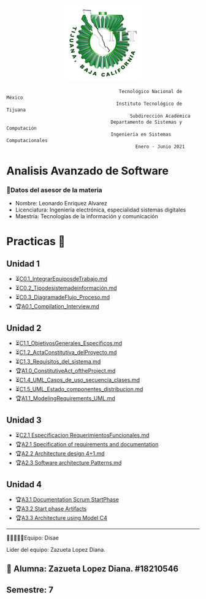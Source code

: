 <p align="center">
       <img alt="Logo" src="https://github.com/ZazuetaDiana/Analisis-Avanzado-de-Software./blob/main/Imagenes/logo_ITT1.png" width=200 height=200>   
</p>

                                             Tecnológico Nacional de México
                                            Instituto Tecnológico de Tijuana
                                                 Subdirección Académica
                                          Departamento de Sistemas y Computación
                                          Ingeniería en Sistemas Computacionales
                                                   Enero - Junio 2021
 
# Analisis Avanzado de Software
### 👔Datos del asesor de la materia

- Nombre: Leonardo Enriquez Alvarez
- Licenciatura: Ingeniería electrónica, especialidad sistemas digitales
- Maestría: Tecnologías de la información y comunicación

# Practicas 📝
## Unidad 1
  - ⏳[C0.1_IntegrarEquiposdeTrabajo.md](U1/C0.1_IntegrarEquiposdeTrabajo_ZazuetaLopezDiana.md)
  - ⏳[C0.2_Tipodesistemadeinformación.md](U1/C0.2_Tipodesistemadeinformación_ZazuetaLopezDiana.md)
  - ⏳[C0.3_DiagramadeFlujo_Proceso.md](U1/C0.3_DiagramadeFlujo_Proceso_ZazuetaLopezDiana.md)
  - 🏆[A0.1_Compilation_Interview.md](U1/A0.1_Compilation_Interview_ZazuetaDiana2.0.md)
## Unidad 2
  - ⏳[C1.1_ObjetivosGenerales_Especificos.md](U1/C1.1_ObjetivosGenerales_Especificos_ZazuetaDiana.md)
  - ⏳[C1.2_ActaConstitutiva_delProyecto.md](U1/C1.2_ActaConstitutiva_delProyecto_ZazuetaDiana.md)
  - ⏳[C1.3_Requisitos_del_sistema.md](U1/C1.3_Requisitos_del_sistema_ZazuetaDiana.md)
  - 🏆[A1.0_ConstitutiveAct_oftheProject.md](U1/A1.0_ConstitutiveAct_oftheProject_ZazuetaDiana.md)
  - ⏳[C1.4_UML_Casos_de_uso_secuencia_clases.md](U1/C1.4_UML_Casos_de_uso_secuencia_clases_ZazuetaDiana.md)
  - ⏳[C1.5_UML_Estado_componentes_distribucion.md](U1/C1.5_UML_Estado_componentes_distribucion_ZazuetaDiana.md)
  - 🏆[A1.1_ModelingRequirements_UML.md](U1/A1.1_ModelingRequirements_UML_ZazuetaDiana.md)
## Unidad 3
  - ⏳[C2.1 Especificacion RequerimientosFuncionales.md](U1/C2.1_EspecificacionRequerimientos_Funcionales_ZazuetaDiana.md)
  - 🏆[A2.1 Specification of requirements and documentation](U1/A2.1_Specification_of_requirements_and_documentation_ZazuetaDiana.pdf)
  - 🏆[A2.2 Architecture design 4+1.md](U1/A2.2_Architecture_design_4%2B1_ZazuetaDiana.pdf)
  - 🏆[A2.3 Software architecture Patterns.md](U1/A2.3_Software_architecture_Patterns_ZazuetaDiana.md)
## Unidad 4
  - 🏆[A3.1 Documentation Scrum StartPhase](U1/A3.1_Documentation%20_Scrum_StartPhase_ZazuetaDiana%20(1).pdf)
  - 🏆[A3.2 Start phase Artifacts](U1/A3.2%20Start%20phase%20Artifacts_ZazuetaDiana.pdf)
  - 🏆[A3.3 Architecture using Model C4 ](U1/A3.2%20Start%20phase%20Artifacts_ZazuetaDiana.pdf)

  


  


----
 👩👩🏼👦👦Equipo: Disae
 
 Lider del equipo: Zazueta Lopez Diana.


## 📝 Alumna: Zazueta Lopez Diana.   #18210546
Semestre: 7
-----

